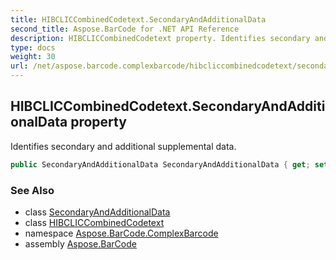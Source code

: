 ```yaml
---
title: HIBCLICCombinedCodetext.SecondaryAndAdditionalData
second_title: Aspose.BarCode for .NET API Reference
description: HIBCLICCombinedCodetext property. Identifies secondary and additional supplemental data
type: docs
weight: 30
url: /net/aspose.barcode.complexbarcode/hibcliccombinedcodetext/secondaryandadditionaldata/
---
```

## HIBCLICCombinedCodetext.SecondaryAndAdditionalData property

Identifies secondary and additional supplemental data.

```csharp
public SecondaryAndAdditionalData SecondaryAndAdditionalData { get; set; }
```

### See Also

* class [SecondaryAndAdditionalData](../../secondaryandadditionaldata/)
* class [HIBCLICCombinedCodetext](../)
* namespace [Aspose.BarCode.ComplexBarcode](../../../aspose.barcode.complexbarcode/)
* assembly [Aspose.BarCode](../../../)


